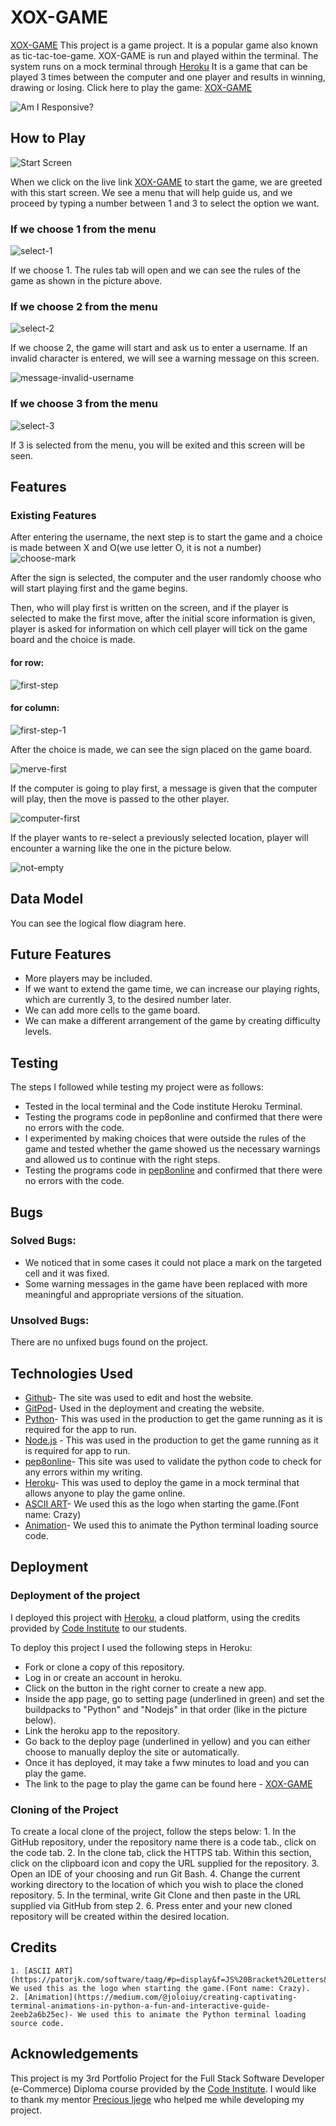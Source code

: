  # XOX-GAME
 [XOX-GAME](https://tic-tac-toe-game-merve-f793c47a141b.herokuapp.com/) This project is a game project. It is a popular game also known as tic-tac-toe-game. XOX-GAME is run and played within the terminal. The system runs on a mock terminal through [Heroku](https://id.heroku.com/login) It is a game that can be played 3 times between the computer and one player and results in winning, drawing or losing.
 Click here to play the game: [XOX-GAME](https://tic-tac-toe-game-merve-f793c47a141b.herokuapp.com/)

 ![Am I Responsive?](images/XOX-GAME-responsive.png)

## How to Play

![Start Screen](images/start-screen.png)

When we click on the live link [XOX-GAME](https://tic-tac-toe-game-merve-f793c47a141b.herokuapp.com/) to start the game, we are greeted with this start screen. We see a menu that will help guide us, and we proceed by typing a number between 1 and 3 to select the option we want.

 ### If we choose 1 from the menu

 ![select-1](images/Select-1.png)

If we choose 1. The rules tab will open and we can see the rules of the game as shown in the picture above.

### If we choose 2 from the menu

 ![select-2](images/select-2.png)

If we choose 2, the game will start and ask us to enter a username. If an invalid character is entered, we will see a warning message on this screen.

![message-invalid-username](images/select-2-1.png)

### If we choose 3 from the menu

![select-3](images/select-3.png)

If 3 is selected from the menu, you will be exited and this screen will be seen.

## Features

### Existing Features

After entering the username, the next step is to start the game and a choice is made between X and O(we use letter O, it is not a number)
![choose-mark](images/choose-mark.png)

After the sign is selected, the computer and the user randomly choose who will start playing first and the game begins.

Then, who will play first is written on the screen, and if the player is selected to make the first move, after the initial score information is given, player is asked for information on which cell player will tick on the game board and the choice is made.

#### for row:

![first-step](images/first-step.png)

#### for column:

![first-step-1](images/first-step-1.png)

After the choice is made, we can see the sign placed on the game board.

![merve-first](images/merve-first.png)

If the computer is going to play first, a message is given that the computer will play, then the move is passed to the other player.

![computer-first](images/computer-first.png)

If the player wants to re-select a previously selected location, player will encounter a warning like the one in the picture below.

![not-empty](images/not-empty.png)

## Data Model
You can see the logical flow diagram here.

## Future Features

  * More players may be included.
  * If we want to extend the game time, we can increase our playing rights, which are currently 3, to the desired number later.
  * We can add more cells to the game board.
  * We can make a different arrangement of the game by creating difficulty levels.

## Testing

The steps I followed while testing my project were as follows:
  * Tested in the local terminal and the Code institute Heroku Terminal.
  * Testing the programs code in pep8online and confirmed that there were no errors with the code.
  * I experimented by making choices that were outside the rules of the game and tested whether the game showed us the necessary warnings and allowed us to continue with the right steps.
  * Testing the programs code in [pep8online]() and confirmed that there were no errors with the code.

## Bugs

### Solved Bugs:

  * We noticed that in some cases it could not place a mark on the targeted cell and it was fixed.
  * Some warning messages in the game have been replaced with more meaningful and appropriate versions of the situation.

### Unsolved Bugs:

There are no unfixed bugs found on the project.

## Technologies Used

  * [Github](https://github.com/)- The site was used to edit and host the website.
  * [GitPod](https://gitpod.io/projects)- Used in the deployment and creating the website.
  * [Python](https://www.python.org/)- This was used in the production to get the game running as it is required for the app to run.
  * [Node.js](https://nodejs.org/en/) - This was used in the production to get the game running as it is required for app to run.
  * [pep8online]()- This site was used to validate the python code to check for any errors within my writing.
  * [Heroku](https://id.heroku.com/login)- This was used to deploy the game in a mock terminal that allows anyone to play the game online.
  * [ASCII ART](https://patorjk.com/software/taag/#p=display&f=JS%20Bracket%20Letters&t=XOX)- We used this as the logo when starting the game.(Font name: Crazy)
  * [Animation](https://medium.com/@joloiuy/creating-captivating-terminal-animations-in-python-a-fun-and-interactive-guide-2eeb2a6b25ec)- We used this to animate the Python terminal loading source code.

## Deployment

### Deployment of the project

I deployed this project with [Heroku](https://id.heroku.com/login), a cloud platform, using the credits provided by [Code Institute](https://codeinstitute.net/se/) to our students.

To deploy this project I used the following steps in Heroku:
  * Fork or clone a copy of this repository.
  * Log in or create an account in heroku.
  * Click on the button in the right corner to create a new app.
  * Inside the app page, go to setting page (underlined in green) and set the buildpacks to "Python" and "Nodejs" in that order (like in the picture below).
  * Link the heroku app to the repository.
  * Go back to the deploy page (underlined in yellow) and you can either choose to manually deploy the site or automatically.
  * Once it has deployed, it may take a fww minutes to load and you can play the game.
  * The link to the page to play the game can be found here - [XOX-GAME](https://tic-tac-toe-game-merve-f793c47a141b.herokuapp.com/)


  ### Cloning of the Project

  To create a local clone of the project, follow the steps below:
    1. In the GitHub repository, under the repository name there is a code tab., click on the code tab.
    2. In the clone tab, click the HTTPS tab. Within this section, click on the clipboard icon and copy the URL supplied for the repository.
    3. Open an IDE of your choosing and run Git Bash.
    4. Change the current working directory to the location of which you wish to place the cloned repository.
    5. In the terminal, write Git Clone and then paste in the URL supplied via GitHub from step 2.
    6. Press enter and your new cloned repository will be created within the desired location.
  ## Credits 
    1. [ASCII ART](https://patorjk.com/software/taag/#p=display&f=JS%20Bracket%20Letters&t=XOX)- We used this as the logo when starting the game.(Font name: Crazy).
    2. [Animation](https://medium.com/@joloiuy/creating-captivating-terminal-animations-in-python-a-fun-and-interactive-guide-2eeb2a6b25ec)- We used this to animate the Python terminal loading source code.

## Acknowledgements

This project is my 3rd Portfolio Project for the Full Stack Software Developer (e-Commerce) Diploma course provided by the [Code Institute](https://codeinstitute.net/se/).
I would like to thank my mentor [Precious ljege](https://www.linkedin.com/in/precious-ijege-908a00168/) who helped me while developing my project.


